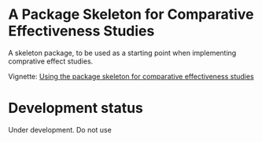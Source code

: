 A Package Skeleton for Comparative Effectiveness Studies
========================================================

A skeleton package, to be used as a starting point when implementing comprative effect studies.

Vignette: [Using the package skeleton for comparative effectiveness studies](https://raw.githubusercontent.com/OHDSI/StudyProtocolSandbox/master/SkeletonCompartiveEffectStudy/inst/doc/UsingSkeletonPackage.pdf)


# Development status

Under development. Do not use